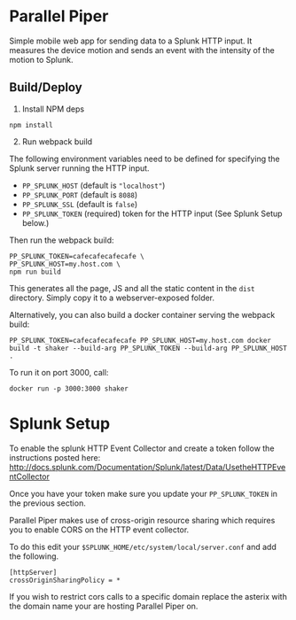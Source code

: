 # Parallel Piper

Simple mobile web app for sending data to a Splunk HTTP input. It measures the device motion and sends an event with
the intensity of the motion to Splunk.

## Build/Deploy

1. Install NPM deps

```
npm install
```

2. Run webpack build

The following environment variables need to be defined for specifying the Splunk
server running the HTTP input.

- `PP_SPLUNK_HOST` (default is `"localhost"`)
- `PP_SPLUNK_PORT` (default is `8088`)
- `PP_SPLUNK_SSL` (default is `false`)
- `PP_SPLUNK_TOKEN` (required) token for the HTTP input (See Splunk Setup below.)

Then run the webpack build:

```
PP_SPLUNK_TOKEN=cafecafecafecafe \
PP_SPLUNK_HOST=my.host.com \
npm run build
```

This generates all the page, JS and all the static content in the `dist` directory. Simply
copy it to a webserver-exposed folder.

Alternatively, you can also build a docker container serving the webpack build:

```
PP_SPLUNK_TOKEN=cafecafecafecafe PP_SPLUNK_HOST=my.host.com docker build -t shaker --build-arg PP_SPLUNK_TOKEN --build-arg PP_SPLUNK_HOST .
```

To run it on port 3000, call:

```
docker run -p 3000:3000 shaker
```

# Splunk Setup

To enable the splunk HTTP Event Collector and create a token follow the instructions posted here:
http://docs.splunk.com/Documentation/Splunk/latest/Data/UsetheHTTPEventCollector

Once you have your token make sure you update your `PP_SPLUNK_TOKEN` in the previous section.

Parallel Piper makes use of cross-origin resource sharing which requires you to enable CORS on the HTTP event collector.

To do this edit your `$SPLUNK_HOME/etc/system/local/server.conf` and add the following.

```
[httpServer]
crossOriginSharingPolicy = *
```

If you wish to restrict cors calls to a specific domain replace the asterix with the domain name your are hosting
Parallel Piper on.
